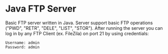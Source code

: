 # Java FTP Server

Basic FTP server written in Java. Server support basic FTP operations ("PWD", "RETR", "DELE", "LIST", "STOR").
After running the server you can log in by any FTP Client (ex. FileZila) on port 21 by using credentials:
```
Username: admin
Password: admin
```
